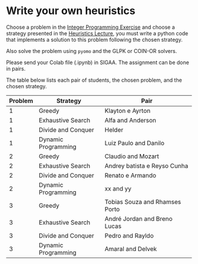 # Write your own heuristics

Choose a problem in the [Integer Programming Exercise](ilp-exec-2.ipynb) and choose a strategy presented in the [Heuristics Lecture](../lectures/03_01_Heuristics.ipynb), you must write a python code that implements a solution to this problem following the chosen strategy.

Also solve the problem using ```pyomo``` and the GLPK or COIN-OR solvers.

Please send your Colab file (.ipynb) in SIGAA. The assignment can be done in pairs.

The table below lists each pair of students, the chosen problem, and the chosen strategy.

| Problem | Strategy | Pair |
|---|---|---|
| 1 | Greedy | Klayton e Ayrton |
| 1 | Exhaustive Search | Alfa and Anderson |
| 1 | Divide and Conquer | Helder |
| 1 | Dynamic Programming | Luiz Paulo and Danilo |
| 2 | Greedy | Claudio and Mozart |
| 2 | Exhaustive Search | Andrey batista e Reyso Cunha |
| 2 | Divide and Conquer | Renato e Armando |
| 2 | Dynamic Programming | xx and yy |
| 3 | Greedy | Tobias Souza and Rhamses Porto |
| 3 | Exhaustive Search | André Jordan and Breno Lucas |
| 3 | Divide and Conquer | Pedro and Rayldo |
| 3 | Dynamic Programming | Amaral and Delvek |
